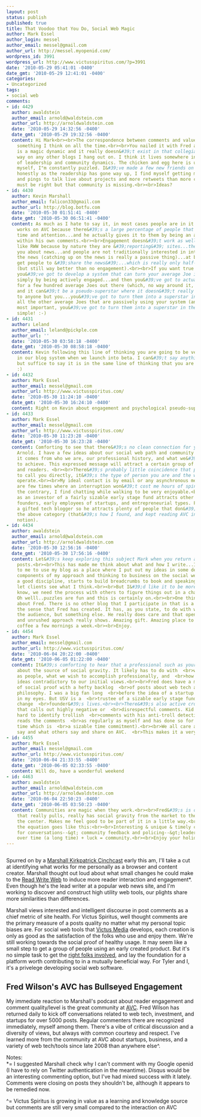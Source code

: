 ```yaml
---
layout: post
status: publish
published: true
title: That Voodoo that You Do, Social Web Magic
author: Mark Essel
author_login: messel
author_email: messel@gmail.com
author_url: http://messel.myopenid.com/
wordpress_id: 3991
wordpress_url: http://www.victusspiritus.com/?p=3991
date: '2010-05-29 05:41:01 -0400'
date_gmt: '2010-05-29 12:41:01 -0400'
categories:
- Uncategorized
tags:
- social web
comments:
- id: 4429
  author: awaldstein
  author_email: arnold@waldstein.com
  author_url: http://arnoldwaldstein.com
  date: '2010-05-29 14:32:56 -0400'
  date_gmt: '2010-05-29 19:32:56 -0400'
  content: Hi Mark<br><br>The correspondence between comments and value is unclear...and
    something I think on all the time.<br><br>You nailed it with Fred and AVC...It
    is a magic dynamic and it really doesn&#39;t exist in that collegial and positive
    way on any other blogs I hang out on. I think it lives somewhere in the intersection
    of leadership and community dynamics. The chicken and egg here is unbreakable.<br><br>For
    myself, I"m constantly puzzled. I&#39;ve made a few new friends on my blog but
    honestly as the readership has gone way up, I find myself getting more emails
    and pings to talk live about projects and more retweets than more comments. <br><br>Something
    must be right but that community is missing.<br><br>Ideas?
- id: 4430
  author: Kevin Marshall
  author_email: falicon33@gmail.com
  author_url: http://blog.botfu.com
  date: '2010-05-30 01:51:41 -0400'
  date_gmt: '2010-05-30 06:51:41 -0400'
  content: As much as I hate to say it, in most cases people are in it for themselves...engagement
    works on AVC because there&#39;s a large percentage of people that want Fred&#39;s
    time and attention...and he actually gives it to them by being an active participant
    within his own comments.<br><br>Engagement doesn&#39;t work as well on things
    like RWW because by nature they are &#39;reporting&#39; sites...they are telling
    you about news...and people are not traditionally interested in interacting with
    the news (catching up on the news is really a passive thing)...at best, you might
    get people to &#39;share the news&#39;...which is really only half-engagement
    (but still way better than no engagement).<br><br>If you want true engagement,
    you&#39;ve got to develop a system that can turn your average Joe into a superstar
    simply by being actively engaged...and then you&#39;ve got to actually do that
    for a few hundred average Joes out there (which, no way around it, takes time).<br><br>Oh
    and it can&#39;t be a pseudo-superstar where it doesn&#39;t really mean anything
    to anyone but you...you&#39;ve got to turn them into a superstar in the eyes of
    all the other average Joes that are passively using your system (and possibly
    most important, you&#39;ve got to turn them into a superstar in their own eyes).<br><br>See...it&#39;s
    simple! :-)
- id: 4431
  author: Leland
  author_email: leland@pickple.com
  author_url: ''
  date: '2010-05-30 03:58:18 -0400'
  date_gmt: '2010-05-30 08:58:18 -0400'
  content: Kevin following this line of thinking you are going to be very interested
    in our blog system when we launch into beta. I can&#39;t say anything right now
    but suffice to say it is in the same line of thinking that you are going down.
    :)
- id: 4432
  author: Mark Essel
  author_email: messel@gmail.com
  author_url: http://www.victusspiritus.com/
  date: '2010-05-30 11:24:10 -0400'
  date_gmt: '2010-05-30 16:24:10 -0400'
  content: Right on Kevin about engagement and psychological pseudo-superstardom.
- id: 4433
  author: Mark Essel
  author_email: messel@gmail.com
  author_url: http://www.victusspiritus.com/
  date: '2010-05-30 11:23:28 -0400'
  date_gmt: '2010-05-30 16:23:28 -0400'
  content: Comforting to see that there&#39;s no clean connection for you as well
    Arnold. I have a few ideas about our social web path and community building.<br><br>First
    it comes from who we are, our professional history, and what we&#39;re working
    to achieve. This expressed message will attract a certain group of commenters
    and readers. <br><br>There&#39;s probably little coincidence that people prefer
    to call you directly, it&#39;s the type of person you are and the way you best
    operate.<br><br>My ideal contact is by email or any asynchronous messages. There
    are few times where an interruption won&#39;t cost me hours of spin up time. On
    the contrary, I find chatting while walking to be very enjoyable.<br><br>Fred
    as an investor of a fairly sizable early stage fund attracts other investors,
    founders, early employees of startups, and entrepreneurial types. Fred&#39;s also
    a gifted tech blogger so he attracts plenty of people that don&#39;t fall into
    the above category (that&#39;s how I found, and kept reading AVC initially pre-startup
    notion).
- id: 4434
  author: awaldstein
  author_email: arnold@waldstein.com
  author_url: http://arnoldwaldstein.com
  date: '2010-05-30 12:56:16 -0400'
  date_gmt: '2010-05-30 17:56:16 -0400'
  content: Let&#39;s keep exploring this subject Mark when you return and in future
    posts.<br><br>This has made me think about what and how I write...It&#39;s important
    to me to use my blog as a place where I put out my ideas in some depth on the
    components of my approach and thinking to business on the social web. It&#39;s
    a good discipline, starts to build breadcrumbs to book and speaking ideas and
    let clients see what I think.<br><br>But I&#39;d like it to be more as we both
    know, we need the process with others to figure things out in a changing world.
    Oh welll..puzzles are fun and this is certainly on.<br><br>One think I would add
    about Fred. There is no other blog that I participate in that is a community in
    the sense that Fred has created. It has, as you state, to do with who he is and
    the audience, but something else. He really does care and that open and interested
    and unrushed approach really shows. Amazing gift. Amazing place to hang out over
    coffee a few mornings a week.<br><br>Enjoy.
- id: 4454
  author: Mark Essel
  author_email: messel@gmail.com
  author_url: http://www.victusspiritus.com/
  date: '2010-06-04 20:22:00 -0400'
  date_gmt: '2010-06-05 01:22:00 -0400'
  content: It&#39;s comforting to hear that a professional such as yourself is also  <br>uncertain
    about the source of social gravity. It likely has to do with  <br>who are are
    as people, what we wish to accomplish professionally, and  <br>how open we are
    ideas contradictory to our initial views.<br><br>Fred does have a massive amount
    of social proof with a hefty backlog  <br>of posts about web tech and platform
    philosophy. I was a big fan long  <br>before the idea of a startup was a glimmer
    in my eyes. But USV is a  <br>trustee of a sizable early stage fund that can literally
    change  <br>founder&#39;s lives.<br><br>There&#39;s also active crowd moderation
    that calls out highly negative or  <br>disrespectful comments. Kid has worked
    hard to identify trollish  <br>comments with his anti-troll detection system (he
    reads the comments  <br>as regularly as myself and has done so for a much longer
    time which is  <br>a sizable time commitment).<br><br>We all care about what we
    say and what others say and share on AVC.  <br>This makes it a very special place.
- id: 4455
  author: Mark Essel
  author_email: messel@gmail.com
  author_url: http://www.victusspiritus.com/
  date: '2010-06-04 21:33:55 -0400'
  date_gmt: '2010-06-05 02:33:55 -0400'
  content: Will do, have a wonderful weekend
- id: 4463
  author: awaldstein
  author_email: arnold@waldstein.com
  author_url: http://arnoldwaldstein.com
  date: '2010-06-04 22:50:23 -0400'
  date_gmt: '2010-06-05 03:50:23 -0400'
  content: Communities are magic when they work.<br><br>Fred&#39;s is one of the few
    that really pulls, really has social gravity from the market to the his URL as
    the center. Makes me feel good to be part of it in a little way.<br><br>Maybe
    the equation goes like this:<br><br>Interesting & unique & timely consistent posts--&gt;platforms
    for conversations--&gt; community feedback and policing--&gt;leadership and personality--&gt;
    over time (a long time) + luck = community.<br><br>Enjoy your holiday.
---
```

<p><a href="http://www.victusspiritus.com/wp-content/uploads/2010/05/l_320_260_B0C4665E-DD1E-48D5-BBF6-C6A2971D8079.jpeg"><img src="http://www.victusspiritus.com/wp-content/uploads/2010/05/l_320_260_B0C4665E-DD1E-48D5-BBF6-C6A2971D8079.jpeg" alt="" class="alignnone size-full" /></a></p>
<p>Spurred on by a <a HREF="http://www.cinchcast.com/marshallk/62763">Marshall Kirkpatrick Cinchcast</a> early this am, I'll take a cut at identifying what works for me personally as a browser and content creator. Marshall thought out loud about what small changes he could make to the <a HREF="http://www.readwriteweb.com/">Read Write Web</a> to induce more reader interaction and engagement*. Even though he's the lead writer at a popular web news site, and I'm working to discover and construct high utility web tools, our plights share more similarities than differences. </p>
<p>Marshall views interested and intelligent discourse in post comments as a chief metric of site health. For Victus Spiritus, well thought comments are the primary measure of a posts quality no matter what my personal topic biases are. For social web tools that <a href="http://victusmedia.com">Victus Media</a> develops, each creation is only as good as the satisfaction of the folks who use and enjoy them. We're still working towards the social proof of healthy usage. It may seem like a small step to get a group of people using an early created product. But it's no simple task to get the <a href="http://www.victusspiritus.com/2010/03/06/apathetic-visitors-are-death-to-early-stage-startups/">right folks involved</a/>, and lay the foundation for a platform worth contributing to in a mutually beneficial way. For Tyler and I, it's a privelege developing social web software.   </p>
<h2>Fred Wilson's AVC has Bullseyed Engagement</h2>
<p>My immediate reaction to Marshall's podcast about reader engagement and comment quality/level is the great community at <a href="http://www.avc.com/">AVC</a>. Fred Wilson has returned daily to kick off conversations related to web tech, investment, and startups for over 5000 posts. Regular commenters there are recognized immediately, myself among them. There's a vibe of critical discussion and a diversity of views, but always with common courtesy and respect. I've learned more from the community at AVC about startups, business, and a variety of web tech/tools since late 2008 than anywhere else^.</p>
<p>Notes:<br />
*= I suggested Marshall check why I can't comment with my Google openid (I have to rely on Twitter authentication in the meantime). Disqus would be an interesting commenting option, but I've had mixed success with it lately.  Comments were closing on posts they shouldn't be, although it appears to be remedied now.</p>
<p>^= Victus Spiritus is growing in value as a learning and knowledge source but comments are still very small compared to the interaction on AVC</p>
